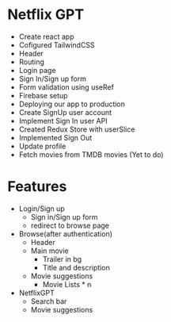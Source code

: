 # Netflix GPT

- Create react app
- Cofigured TailwindCSS
- Header
- Routing
- Login page
- Sign In/Sign up form
- Form validation using useRef
- Firebase setup
- Deploying our app to production
- Create SignUp user account
- Implement Sign In user API
- Created Redux Store with userSlice
- Implemented Sign Out
- Update profile
- Fetch movies from TMDB movies (Yet to do)

# Features

- Login/Sign up
  - Sign in/Sign up form
  - redirect to browse page
- Browse(after authentication)
  - Header
  - Main movie
    - Trailer in bg
    - Title and description
  - Movie suggestions
    - Movie Lists \* n
- NetflixGPT
  - Search bar
  - Movie suggestions
